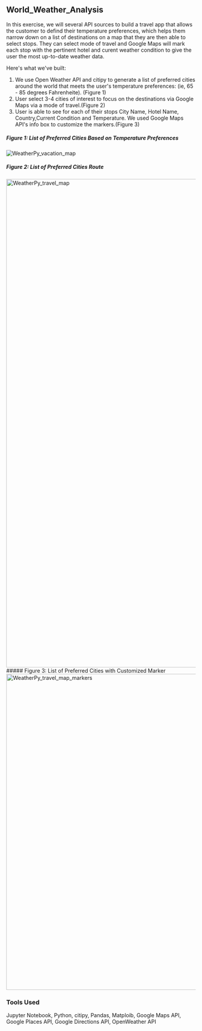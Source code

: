 ## World_Weather_Analysis

In this exercise, we will several API sources to build a travel app that allows the customer to defind their temperature preferences, which helps them narrow down on a list of destinations on a map that they are then able to select stops.  They can select mode of travel and Google Maps will mark each stop with the pertinent hotel and curent weather condition to give the user the most up-to-date weather data.

Here's what we've built:
1. We use Open Weather API and citipy to generate a list of preferred cities around the world that meets the user's temperature preferences: (ie, 65 - 85 degrees Fahrenheite). (Figure 1)
2. User select 3-4 cities of interest to focus on the destinations via Google Maps via a mode of travel.(Figure 2)
3. User is able to see for each of their stops City Name, Hotel Name, Country,Current Condition and Temperature. We used Google Maps API's info box to customize the markers.(Figure 3)

##### Figure 1: List of Preferred Cities Based on Temperature Preferences
![WeatherPy_vacation_map](https://user-images.githubusercontent.com/100495799/170840660-4dfd4388-813f-46d2-b723-3b0ab1d05533.png)
##### Figure 2: List of Preferred Cities Route
<img width="1300" alt="WeatherPy_travel_map" src="https://user-images.githubusercontent.com/100495799/170840750-f50c8cf5-0c73-4500-9cdb-baadc2c7602e.png">
##### Figure 3: List of Preferred Cities with Customized Marker
<img width="841" alt="WeatherPy_travel_map_markers" src="https://user-images.githubusercontent.com/100495799/170840688-170e5bf6-c8dd-49f7-9784-72794f7bd079.png">

### Tools Used
Jupyter Notebook, Python, citipy, Pandas, Matploib, Google Maps API, Google Places API, Google Directions API, OpenWeather API
